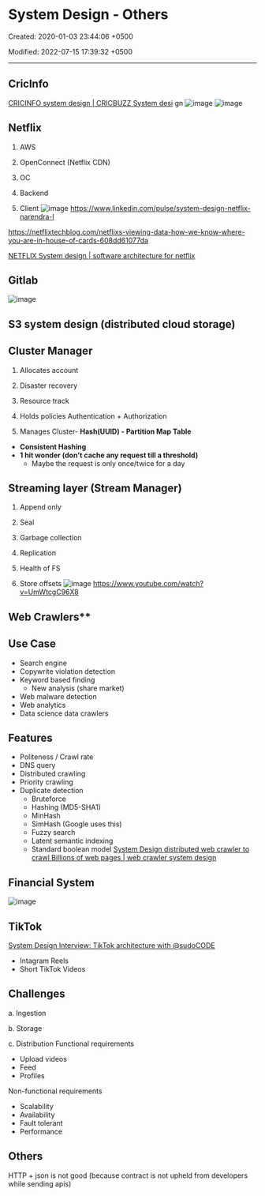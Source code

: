 # System Design - Others

Created: 2020-01-03 23:44:06 +0500

Modified: 2022-07-15 17:39:32 +0500

---

## CricInfo

[CRICINFO system design | CRICBUZZ System desi](http://youtube.com/watch?v=exSwQtMxGd4) gn
![image](media/System-Design---Others-image1.jpg)
![image](media/System-Design---Others-image2.png)

## Netflix

1. AWS

2. OpenConnect (Netflix CDN)
1. OC

2. Backend

3. Client
![image](media/System-Design---Others-image3.png)
<https://www.linkedin.com/pulse/system-design-netflix-narendra-l>

<https://netflixtechblog.com/netflixs-viewing-data-how-we-know-where-you-are-in-house-of-cards-608dd61077da>

[NETFLIX System design | software architecture for netflix](https://www.youtube.com/watch?v=psQzyFfsUGU)

## Gitlab

![image](media/System-Design---Others-image4.png)

## S3 system design (distributed cloud storage)

## Cluster Manager

1. Allocates account

2. Disaster recovery

3. Resource track

4. Holds policies Authentication + Authorization

5. Manages Cluster-   **Hash(UUID) - Partition Map Table**

- **Consistent Hashing**
- **1 hit wonder (don't cache any request till a threshold)**
  - Maybe the request is only once/twice for a day

## Streaming layer (Stream Manager)

1. Append only

2. Seal

3. Garbage collection

4. Replication

5. Health of FS

6. Store offsets
![image](media/System-Design---Others-image5.png)
<https://www.youtube.com/watch?v=UmWtcgC96X8>

## Web Crawlers**

## Use Case

- Search engine
- Copywrite violation detection
- Keyword based finding
  - New analysis (share market)
- Web malware detection
- Web analytics
- Data science data crawlers

## Features

- Politeness / Crawl rate
- DNS query
- Distributed crawling
- Priority crawling
- Duplicate detection
  - Bruteforce
  - Hashing (MD5-SHA1)
  - MinHash
  - SimHash (Google uses this)
  - Fuzzy search
  - Latent semantic indexing
  - Standard boolean model
[System Design distributed web crawler to crawl Billions of web pages | web crawler system design](https://www.youtube.com/watch?v=BKZxZwUgL3Y)

## Financial System

![image](media/System-Design---Others-image6.png)

## TikTok

[System Design Interview: TikTok architecture with @sudoCODE](https://www.youtube.com/watch?v=07BVxmVFDGY&ab_channel=GauravSen)

- Intagram Reels
- Short TikTok Videos

## Challenges

a.  Ingestion

b.  Storage

c.  Distribution
Functional requirements

- Upload videos
- Feed
- Profiles

Non-functional requirements

- Scalability
- Availability
- Fault tolerant
- Performance

## Others

HTTP + json is not good (because contract is not upheld from developers while sending apis)
